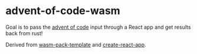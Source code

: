 # advent-of-code-wasm

Goal is to pass the [advent of code](https://adventofcode.com/2022) input through a React app and get results back from rust!

Derived from [wasm-pack-template](https://github.com/rustwasm/wasm-pack-template) and [create-react-app](https://reactjs.org/docs/create-a-new-react-app.html#create-react-app).
